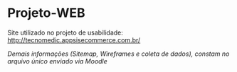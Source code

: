 # Projeto-WEB

Site utilizado no projeto de usabilidade: http://tecnomedic.appsisecommerce.com.br/

*Demais informações (Sitemap, Wireframes e coleta de dados), constam no arquivo único enviado via Moodle*
